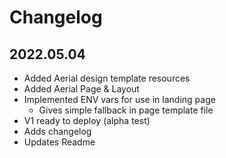 # Changelog

## 2022.05.04

- Added Aerial design template resources
- Added Aerial Page & Layout
- Implemented ENV vars for use in landing page
  - Gives simple fallback in page template file
- V1 ready to deploy (alpha test)
- Adds changelog
- Updates Readme
